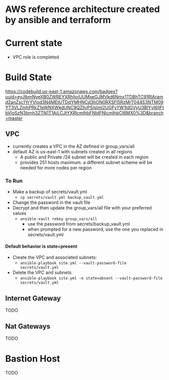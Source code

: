 # AWS reference architecture created by ansible and terraform
  
# Current state
- VPC role is completed

# Build State
https://codebuild.us-east-1.amazonaws.com/badges?uuid=eyJlbmNyeXB0ZWREYXRhIjoiUUMxeGJMVkd6Nmx1TDBhTC91RlAramd2anZsc1YrYVlod3N4MEtUTDdYMHNCd3hON0RXSFl5RzMrT044S3NTM09YT3VLZmhPRkZ1eWNXWkdUNC9QZllvPSIsIml2UGFyYW1ldGVyU3BlYyI6IlFtbVloSzN3bmh3ZTN1T1AiLCJtYXRlcmlhbFNldFNlcmlhbCI6MX0%3D&branch=master
  
## VPC
- currently creates a VPC in the AZ defined in group_vars/all
- default AZ is us-east-1 with subnets created in all regions
    - A public and Private /24 subnet will be created in each region
    - provides 251 hosts maximum. a different subnet scheme will be needed for more nodes per region
  
### To Run
- Make a backup of secrets/vault.yml
    - ```cp secrets/vault.yml backup_vault.yml```
- Change the password in the vault file
- Decrypt and then update the group_vars/all file with your preferred values
    - ```ansible-vault rekey group_vars/all```
        - use the password from secrets/backup_vault.yml
        - when prompted for a new password, use the one you replaced in secrets/vault.yml
 


#### Default behavior is state=present
- Create the VPC and associated subnets:
	- ```ansible-playbook site.yml --vault-password-file secrets/vault.yml```
- Delete the VPC and subnets:
	- ```ansible-playbook site.yml -e state=absent --vault-password-file secrets/vault.yml```
  
## Internet Gateway
TODO
  
## Nat Gateways
TODO
  
# Bastion Host
TODO

